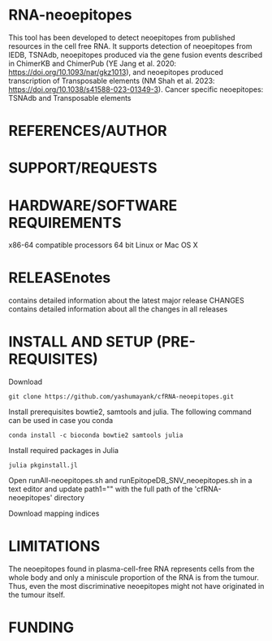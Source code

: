 # RNA-neoepitopes
This tool has been developed to detect neoepitopes from published resources in the cell free RNA. It supports detection of neoepitopes from IEDB, TSNAdb, neoepitopes produced via the gene fusion events described in ChimerKB and ChimerPub (YE Jang et al. 2020: https://doi.org/10.1093/nar/gkz1013), and neoepitopes produced transcription of Transposable elements (NM Shah et al. 2023: https://doi.org/10.1038/s41588-023-01349-3). Cancer specific neoepitopes: TSNAdb and Transposable elements

# REFERENCES/AUTHOR

# SUPPORT/REQUESTS

# HARDWARE/SOFTWARE REQUIREMENTS
x86-64 compatible processors
64 bit Linux or Mac OS X

# RELEASEnotes 
contains detailed information about the latest major release CHANGES contains detailed information about all the changes in all releases

# INSTALL AND SETUP (PRE-REQUISITES)

Download
```
git clone https://github.com/yashumayank/cfRNA-neoepitopes.git
```

Install prerequisites bowtie2, samtools and julia. The following command can be used in case you conda
```
conda install -c bioconda bowtie2 samtools julia
```

Install required packages in Julia
```
julia pkginstall.jl
```

Open runAll-neoepitopes.sh and runEpitopeDB_SNV_neoepitopes.sh in a text editor and update path1="" with the full path of the 'cfRNA-neoepitopes' directory  


Download mapping indices


# LIMITATIONS
The neoepitopes found in plasma-cell-free RNA represents cells from the whole body and only a miniscule proportion of the RNA is from the tumour. Thus, even the most discriminative neoepitopes might not have originated in the tumour itself.

# FUNDING

